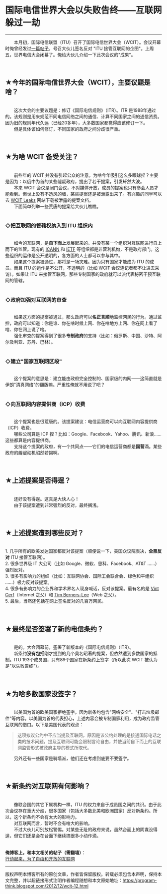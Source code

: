 # 国际电信世界大会以失败告终——互联网躲过一劫 

-----

<div class="post-body entry-content">
　　本月初，国际电信联盟（ITU）召开了国际电信世界大会（WCIT）。会议开幕时俺曾经发过<a href="../../2012/12/take-action-for-free-and-open-web.md">一篇帖子</a>，号召大伙儿签名反对 "ITU 接管互联网的企图"。上周五，世界电信大会闭幕了。俺给大伙儿介绍一下此次会议的"成果"。<br/>
<a name="more"></a><br/>
<br/>
<h2>★今年的国际电信世界大会（WCIT），主要议题是啥？</h2><br/>
　　这次大会的主要议题是：修订《国际电信规则》（ITR）。ITR 是1988年通过的。该规则是用来规范不同电信网络之间的通信、计算不同国家之间的通信资费。因为旧的规则年代久远（已经20多年），大多数国家都觉得应该修订一下。<br/>
　　但是具体该如何修订，不同国家的政府之间分歧很严重。<br/>
<br/>
<br/>
<h2>★为啥 WCIT 备受关注？</h2><br/>
　　前些年的 WCIT 并没有引起公众的注意。为啥今年吸引这么多眼球捏？主要是因为：以俄中为首的某些龌龊政府，提出了若干提案，引发轩然大波。<br/>
　　本来 WCIT 会议是闭门会议，不对媒体开放，成员的提案也只有参会人员才能看到。但世上没有不透风的墙，某些提案还是被泄露出来了。有兴趣的同学可以去 <a href="http://wcitleaks.org/" rel="nofollow" target="_blank">WCIT Leaks</a> 网站下载被泄露的提案文档。<br/>
　　下面简单列举一些荒唐的提案给大伙儿瞧瞧。<br/>
<br/>
<h3>◇把互联网的管辖权纳入到 ITU 组织内</h3><br/>
　　如今的互联网，是<b>自下而上</b>发展起来的。并没有某一个组织对互联网进行自上而下的监管。现有的 <a href="https://en.wikipedia.org/wiki/ICANN" rel="nofollow" target="_blank">ICANN</a> 和 <a href="https://en.wikipedia.org/wiki/IETF" rel="nofollow" target="_blank">IETF</a> 等组织都是非营利机构，不是政府部门。这些组织的运作是公开透明的，各方面的人士都可以参与其中。<br/>
　　如果这个提案被通过，那将是一场灾难。因为只有国家才能成为 ITU 的成员。而且 ITU 的运作是不公开，不透明的（比如 WCIT 会议连记者都不让进去采访）。如果让 ITU 来接管互联网，那些专制国家的政府就可以派代表秘密干预互联网的管辖。<br/>
<br/>
<h3>◇政府加强对互联网的审查</h3><br/>
　　如果这方面的提案被通过，那么政府可以<b>名正言顺</b>地监控网民的行为。通过监控，政府可以知道：你是谁、你在啥时候上网、你在啥地方上网、你在网上看了啥、你在网上说了啥。<br/>
　　强化审查的提案得到了很多<b>专制政府</b>的支持（比如：俄罗斯、中国、沙特、阿尔及利亚、苏丹、巴林）。<br/>
<br/>
<h3>◇建立"国家互联网区段"</h3><br/>
　　这个提案的意思是：建立能由政府完全控制的、国家级的内网——这简直就是伊朗"清真网络"的翻版嘛。严重性俺就不用说了吧？<br/>
<br/>
<h3>◇向互联网内容提供商（ICP）收费</h3><br/>
　　这个提案也是很荒唐的。该提案建议：电信运营商可以向互联网内容提供商（ICP）收费。<br/>
　　哪些公司算是 ICP 捏？比如：Google、Facebook、Yahoo、腾讯、新浪......这些都算是内容提供商。<br/>
　　支持这个提案的政府，有一个共同点——它们的电信运营商都是<b>国营</b>滴。某些政府的龌龊动机昭然若揭啊。<br/>
<br/>
<br/>
<h2>★上述提案是否得逞？</h2><br/>
　　还好没有得逞。这真是大快人心！<br/>
　　由于该提案遭到非常强烈的反对，最终搁浅。<br/>
<br/>
<br/>
<h2>★上述提案遭到哪些反对？</h2><br/>
1. 几乎所有的欧美发达国家都反对该提案（顺便说一下，美国众议院表决，<b>全票反对</b> ITU 接管互联网）。<br/>
2. 很多世界级 IT 大公司（比如 Google、微软、思科、Facebook、AT&amp;T ......）强烈反对。<br/>
3. 很多有影响力的组织（比如：互联网协会、国际工会联合会、绿色和平组织 ......）极力反对该提案。<br/>
4. 很多有影响力的企业界和学术界名人现身喊话，反对该提案。最有名的是 <a href="https://en.wikipedia.org/wiki/Vint_Cerf" rel="nofollow" target="_blank">Vint Cerf</a>（Internet 之父）和 <a href="https://en.wikipedia.org/wiki/Tim_Berners-Lee" rel="nofollow" target="_blank">Tim Berners-Lee</a>（Web 之父）。<br/>
5. 最后，当然还包括在网上签名反对的几百万网民。<br/>
<br/>
<br/>
<h2>★最终是否签署了新的电信条约？</h2><br/>
　　是的。大会闭幕前，签署了新版本的《国际电信规则》（ITR）。<br/>
　　新条约<b>没有包括</b>刚才提到的几个臭名昭著的提案，但依然遭到多数国家的抵制。ITU 193个成员国，只有89个国家在新条约上签字（所以此次 WCIT 被认为是"以失败告终"）。<br/>
<br/>
<br/>
<h2>★为啥多数国家没签字？</h2><br/>
　　以美国为首的欧美国家拒绝签字。因为新条约包含"网络安全"、"打击垃圾邮件"等内容。以美国为首的代表担心，上述内容会被专制国家利用，成为政府监管互联网的借口。以下是美国代表的观点：<br/>
<blockquote>这项拟议公约中不应当提及互联网，原因是该公约处理的是接通国际电话之类的技术问题，提及互联网可能会限制言论自由，并使当前自下而上的互联网监管形式被政府主导的模式所取代。</blockquote>　　另外还有一些国家是骑墙派，他们还在考虑到底要不要签字。<br/>
<br/>
<br/>
<h2>★新条约对互联网有何影响？</h2><br/>
　　像联合国的其它下属机构一样，ITU 的权力来自于成员国之间的共识。由于此次会议存在重大分歧，很多国家（包括大多数北美和欧洲国家）反对新条约。所以，这个新条约不会有太大的影响力。<br/>
　　对互联网而言，暂时不会有啥大的影响。<br/>
　　不过大伙儿可别放松警惕。对某些无耻的政府来说，虽然台面上的阴谋没得逞，但它们还是会在台面下继续搞很多小动作滴。<br/>
<br/>
<br/>
<b>俺博客上，和本文相关的帖子（需翻墙）</b>：<br/>
<a href="../../2012/12/take-action-for-free-and-open-web.md">行动起来，为了自由和开放的互联网</a>
</div>


------------------------------------------------

版权声明本博客所有的原创文章，作者皆保留版权。转载必须包含本声明，保持本文完整，并以超链接形式注明作者编程随想和本文原始地址：https://program-think.blogspot.com/2012/12/wcit-12.html
